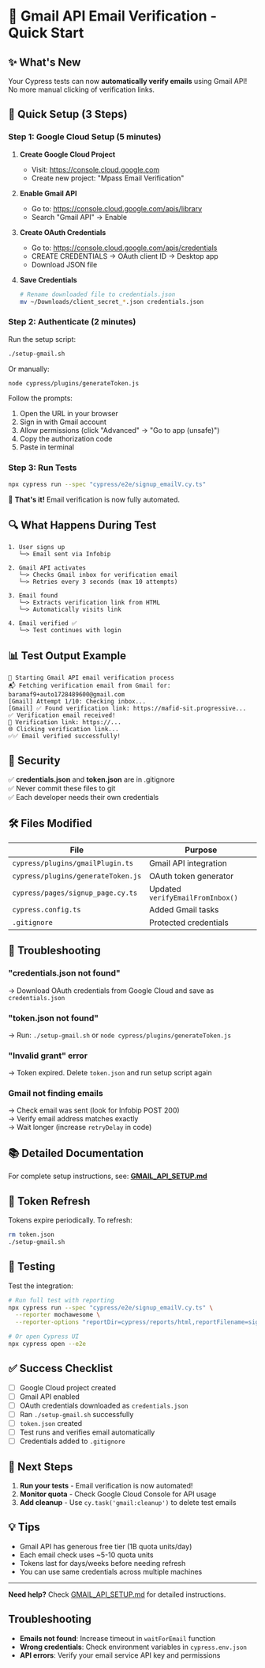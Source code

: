 # 📧 Gmail API Email Verification - Quick Start

## ✨ What's New

Your Cypress tests can now **automatically verify emails** using Gmail API! No more manual clicking of verification links.

## 🎯 Quick Setup (3 Steps)

### Step 1: Google Cloud Setup (5 minutes)

1. **Create Google Cloud Project**
   - Visit: https://console.cloud.google.com
   - Create new project: "Mpass Email Verification"

2. **Enable Gmail API**
   - Go to: https://console.cloud.google.com/apis/library
   - Search "Gmail API" → Enable

3. **Create OAuth Credentials**
   - Go to: https://console.cloud.google.com/apis/credentials
   - CREATE CREDENTIALS → OAuth client ID → Desktop app
   - Download JSON file

4. **Save Credentials**
   ```bash
   # Rename downloaded file to credentials.json
   mv ~/Downloads/client_secret_*.json credentials.json
   ```

### Step 2: Authenticate (2 minutes)

Run the setup script:

```bash
./setup-gmail.sh
```

Or manually:

```bash
node cypress/plugins/generateToken.js
```

Follow the prompts:
1. Open the URL in your browser
2. Sign in with Gmail account
3. Allow permissions (click "Advanced" → "Go to app (unsafe)")
4. Copy the authorization code
5. Paste in terminal

### Step 3: Run Tests

```bash
npx cypress run --spec "cypress/e2e/signup_emailV.cy.ts"
```

🎉 **That's it!** Email verification is now fully automated.

## 🔍 What Happens During Test

```
1. User signs up
   └─> Email sent via Infobip
   
2. Gmail API activates
   └─> Checks Gmail inbox for verification email
   └─> Retries every 3 seconds (max 10 attempts)
   
3. Email found
   └─> Extracts verification link from HTML
   └─> Automatically visits link
   
4. Email verified ✅
   └─> Test continues with login
```

## 📊 Test Output Example

```
📧 Starting Gmail API email verification process
📬 Fetching verification email from Gmail for: baramaf9+auto1728489600@gmail.com
[Gmail] Attempt 1/10: Checking inbox...
[Gmail] ✅ Found verification link: https://mafid-sit.progressive...
✅ Verification email received!
🔗 Verification link: https://...
🌐 Clicking verification link...
✅✅ Email verified successfully!
```

## 🔐 Security

✅ **credentials.json** and **token.json** are in .gitignore  
✅ Never commit these files to git  
✅ Each developer needs their own credentials

## 🛠️ Files Modified

| File | Purpose |
|------|---------|
| `cypress/plugins/gmailPlugin.ts` | Gmail API integration |
| `cypress/plugins/generateToken.js` | OAuth token generator |
| `cypress/pages/signup_page.cy.ts` | Updated `verifyEmailFromInbox()` |
| `cypress.config.ts` | Added Gmail tasks |
| `.gitignore` | Protected credentials |

## 🐛 Troubleshooting

### "credentials.json not found"
→ Download OAuth credentials from Google Cloud and save as `credentials.json`

### "token.json not found"  
→ Run: `./setup-gmail.sh` or `node cypress/plugins/generateToken.js`

### "Invalid grant" error
→ Token expired. Delete `token.json` and run setup script again

### Gmail not finding emails
→ Check email was sent (look for Infobip POST 200)  
→ Verify email address matches exactly  
→ Wait longer (increase `retryDelay` in code)

## 📚 Detailed Documentation

For complete setup instructions, see: **[GMAIL_API_SETUP.md](GMAIL_API_SETUP.md)**

## 🔄 Token Refresh

Tokens expire periodically. To refresh:

```bash
rm token.json
./setup-gmail.sh
```

## 🎯 Testing

Test the integration:

```bash
# Run full test with reporting
npx cypress run --spec "cypress/e2e/signup_emailV.cy.ts" \
  --reporter mochawesome \
  --reporter-options "reportDir=cypress/reports/html,reportFilename=signup_emailV-report"

# Or open Cypress UI
npx cypress open --e2e
```

## ✅ Success Checklist

- [ ] Google Cloud project created
- [ ] Gmail API enabled
- [ ] OAuth credentials downloaded as `credentials.json`
- [ ] Ran `./setup-gmail.sh` successfully
- [ ] `token.json` created
- [ ] Test runs and verifies email automatically
- [ ] Credentials added to `.gitignore`

## 🚀 Next Steps

1. **Run your tests** - Email verification is now automated!
2. **Monitor quota** - Check Google Cloud Console for API usage
3. **Add cleanup** - Use `cy.task('gmail:cleanup')` to delete test emails

## 💡 Tips

- Gmail API has generous free tier (1B quota units/day)
- Each email check uses ~5-10 quota units
- Tokens last for days/weeks before needing refresh
- You can use same credentials across multiple machines

---

**Need help?** Check [GMAIL_API_SETUP.md](GMAIL_API_SETUP.md) for detailed instructions.

## Troubleshooting

- **Emails not found**: Increase timeout in `waitForEmail` function
- **Wrong credentials**: Check environment variables in `cypress.env.json`
- **API errors**: Verify your email service API key and permissions
